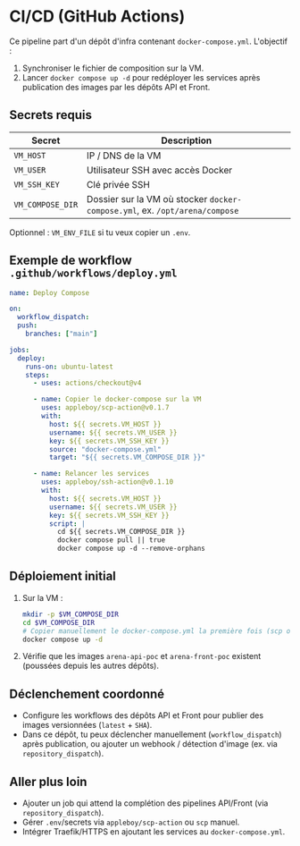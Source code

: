 # CI/CD (GitHub Actions)

Ce pipeline part d'un dépôt d'infra contenant `docker-compose.yml`. L'objectif :
1. Synchroniser le fichier de composition sur la VM.
2. Lancer `docker compose up -d` pour redéployer les services après publication des images par les dépôts API et Front.

## Secrets requis
| Secret | Description |
| ------ | ----------- |
| `VM_HOST` | IP / DNS de la VM |
| `VM_USER` | Utilisateur SSH avec accès Docker |
| `VM_SSH_KEY` | Clé privée SSH |
| `VM_COMPOSE_DIR` | Dossier sur la VM où stocker `docker-compose.yml`, ex. `/opt/arena/compose` |

Optionnel : `VM_ENV_FILE` si tu veux copier un `.env`.

## Exemple de workflow `.github/workflows/deploy.yml`
```yaml
name: Deploy Compose

on:
  workflow_dispatch:
  push:
    branches: ["main"]

jobs:
  deploy:
    runs-on: ubuntu-latest
    steps:
      - uses: actions/checkout@v4

      - name: Copier le docker-compose sur la VM
        uses: appleboy/scp-action@v0.1.7
        with:
          host: ${{ secrets.VM_HOST }}
          username: ${{ secrets.VM_USER }}
          key: ${{ secrets.VM_SSH_KEY }}
          source: "docker-compose.yml"
          target: "${{ secrets.VM_COMPOSE_DIR }}"

      - name: Relancer les services
        uses: appleboy/ssh-action@v0.1.10
        with:
          host: ${{ secrets.VM_HOST }}
          username: ${{ secrets.VM_USER }}
          key: ${{ secrets.VM_SSH_KEY }}
          script: |
            cd ${{ secrets.VM_COMPOSE_DIR }}
            docker compose pull || true
            docker compose up -d --remove-orphans
```

## Déploiement initial
1. Sur la VM :
   ```bash
   mkdir -p $VM_COMPOSE_DIR
   cd $VM_COMPOSE_DIR
   # Copier manuellement le docker-compose.yml la première fois (scp ou via l'action ci-dessus)
   docker compose up -d
   ```
2. Vérifie que les images `arena-api-poc` et `arena-front-poc` existent (poussées depuis les autres dépôts).

## Déclenchement coordonné
- Configure les workflows des dépôts API et Front pour publier des images versionnées (`latest` + `SHA`).
- Dans ce dépôt, tu peux déclencher manuellement (`workflow_dispatch`) après publication, ou ajouter un webhook / détection d'image (ex. via `repository_dispatch`).

## Aller plus loin
- Ajouter un job qui attend la complétion des pipelines API/Front (via `repository_dispatch`).
- Gérer `.env`/secrets via `appleboy/scp-action` ou `scp` manuel.
- Intégrer Traefik/HTTPS en ajoutant les services au `docker-compose.yml`.
